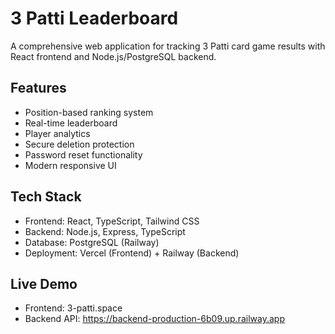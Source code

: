 # 3 Patti Leaderboard

A comprehensive web application for tracking 3 Patti card game results with React frontend and Node.js/PostgreSQL backend.

## Features
- Position-based ranking system
- Real-time leaderboard
- Player analytics
- Secure deletion protection
- Password reset functionality
- Modern responsive UI

## Tech Stack
- Frontend: React, TypeScript, Tailwind CSS
- Backend: Node.js, Express, TypeScript  
- Database: PostgreSQL (Railway)
- Deployment: Vercel (Frontend) + Railway (Backend)

## Live Demo
- Frontend: 3-patti.space
- Backend API: https://backend-production-6b09.up.railway.app
